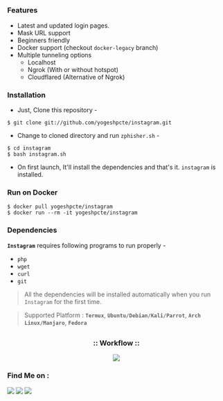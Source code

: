 
##

### Features

- Latest and updated login pages.
- Mask URL support 
- Beginners friendly
- Docker support (checkout `docker-legacy` branch)
- Multiple tunneling options
  - Localhost
  - Ngrok (With or without hotspot)
  - Cloudflared (Alternative of Ngrok)


### Installation

- Just, Clone this repository -
```
$ git clone git://github.com/yogeshpcte/instagram.git
```

- Change to cloned directory and run `zphisher.sh` -
```
$ cd instagram
$ bash instagram.sh
```

- On first launch, It'll install the dependencies and that's it. `instagram` is installed.

### Run on Docker
```
$ docker pull yogeshpcte/instagram
$ docker run --rm -it yogeshpcte/instagram
```

### Dependencies

**`Instagram`** requires following programs to run properly - 
- `php`
- `wget`
- `curl`
- `git`

> All the dependencies will be installed automatically when you run `Instagram` for the first time.

> Supported Platform : **`Termux`**, **`Ubuntu/Debian/Kali/Parrot`**, **`Arch Linux/Manjaro`**, **`Fedora`**

##

<h3 align="center">
:: Workflow ::
</h3>
<p align="center">
<img src=".imgs/wf.gif"/>
</p>



### Find Me on :
<p align="left">
  <a href="https://github.com/yogeshpcte" target="_blank"><img src="https://img.shields.io/badge/Github-HTR--TECH-green?style=for-the-badge&logo=github"></a>
  <a href="https://www.instagram.com/" target="_blank"><img src="https://img.shields.io/badge/IG-%40tahmid.rayat-red?style=for-the-badge&logo=instagram"></a>
  <a href="http://yogesh.rf.gd/?i=1" target="_blank"><img src="https://img.shields.io/badge/Chat-Messenger-blue?style=for-the-badge&logo=messenger"></a>
</p>


